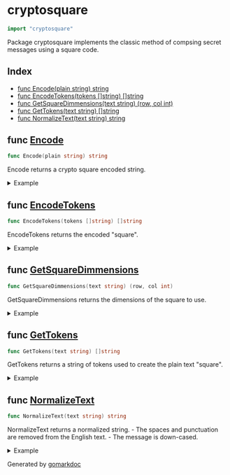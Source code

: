 <!-- Code generated by gomarkdoc. DO NOT EDIT -->

# cryptosquare

```go
import "cryptosquare"
```

Package cryptosquare implements the classic method of compsing secret messages using a square code.

## Index

- [func Encode(plain string) string](<#func-encode>)
- [func EncodeTokens(tokens []string) []string](<#func-encodetokens>)
- [func GetSquareDimmensions(text string) (row, col int)](<#func-getsquaredimmensions>)
- [func GetTokens(text string) []string](<#func-gettokens>)
- [func NormalizeText(text string) string](<#func-normalizetext>)


## func [Encode](<https://github.com/vpayno/exercism-workspace/blob/main/go/crypto-square/crypto_square.go#L14>)

```go
func Encode(plain string) string
```

Encode returns a crypto square encoded string.

<details><summary>Example</summary>
<p>

```go
{
	plain := "If man was meant to stay on the ground, god would have given us roots."
	cipher := Encode(plain)
	fmt.Printf(" plain: %q\ncipher: %#v\n", plain, cipher)

}
```

#### Output

```
plain: "If man was meant to stay on the ground, god would have given us roots."
cipher: "imtgdvs fearwer mayoogo anouuio ntnnlvt wttddes aohghn  sseoau "
```

</p>
</details>

## func [EncodeTokens](<https://github.com/vpayno/exercism-workspace/blob/main/go/crypto-square/crypto_square.go#L134>)

```go
func EncodeTokens(tokens []string) []string
```

EncodeTokens returns the encoded "square".

<details><summary>Example</summary>
<p>

```go
{
	data := [][]string{
		[]string{"ifmanwas", "meanttos", "tayonthe", "groundgo", "dwouldha", "vegivenu", "sroots  "},
		[]string{"12", "34"},
	}

	for _, plain := range data {
		cipher := EncodeTokens(plain)

		fmt.Printf(" plain: %#v\n", plain)
		fmt.Printf("cipher: %#v\n", cipher)
	}

}
```

#### Output

```
plain: []string{"ifmanwas", "meanttos", "tayonthe", "groundgo", "dwouldha", "vegivenu", "sroots  "}
cipher: []string{"imtgdvs", "fearwer", "mayoogo", "anouuio", "ntnnlvt", "wttddes", "aohghn ", "sseoau "}
 plain: []string{"12", "34"}
cipher: []string{"13", "24"}
```

</p>
</details>

## func [GetSquareDimmensions](<https://github.com/vpayno/exercism-workspace/blob/main/go/crypto-square/crypto_square.go#L71>)

```go
func GetSquareDimmensions(text string) (row, col int)
```

GetSquareDimmensions returns the dimensions of the square to use.

<details><summary>Example</summary>
<p>

```go
{
	data := []string{
		"ifmanwasmeanttostayonthegroundgodwouldhavegivenusroots",
		"1234",
	}

	for _, text := range data {
		row, col := GetSquareDimmensions(text)
		fmt.Printf("text: %q\n row: %d\n col: %d\n", text, row, col)
	}

}
```

#### Output

```
text: "ifmanwasmeanttostayonthegroundgodwouldhavegivenusroots"
 row: 7
 col: 8
text: "1234"
 row: 2
 col: 2
```

</p>
</details>

## func [GetTokens](<https://github.com/vpayno/exercism-workspace/blob/main/go/crypto-square/crypto_square.go#L96>)

```go
func GetTokens(text string) []string
```

GetTokens returns a string of tokens used to create the plain text "square".

<details><summary>Example</summary>
<p>

```go
{
	data := []string{
		"ifmanwasmeanttostayonthegroundgodwouldhavegivenusroots",
		"1234",
	}

	for _, text := range data {
		tokens := GetTokens(text)
		fmt.Printf("text: %q\n", text)
		fmt.Printf("%#v\n", tokens)
	}

}
```

#### Output

```
text: "ifmanwasmeanttostayonthegroundgodwouldhavegivenusroots"
[]string{"ifmanwas", "meanttos", "tayonthe", "groundgo", "dwouldha", "vegivenu", "sroots  "}
text: "1234"
[]string{"12", "34"}
```

</p>
</details>

## func [NormalizeText](<https://github.com/vpayno/exercism-workspace/blob/main/go/crypto-square/crypto_square.go#L49>)

```go
func NormalizeText(text string) string
```

NormalizeText returns a normalized string. \- The spaces and punctuation are removed from the English text. \- The message is down\-cased.

<details><summary>Example</summary>
<p>

```go
{
	data := []string{
		".9K3,7.asEi:js9;70-1+34-aSf_78As=98p2;'./,]p[8rT[7}aR67>uio<2G4",
		"1234",
	}

	for _, input := range data {
		output := NormalizeText(input)
		fmt.Printf(" input: %q\noutput: %q\n", input, output)
	}

}
```

#### Output

```
input: ".9K3,7.asEi:js9;70-1+34-aSf_78As=98p2;'./,]p[8rT[7}aR67>uio<2G4"
output: "9k37aseijs970134asf78as98p2p8rt7ar67uio2g4"
 input: "1234"
output: "1234"
```

</p>
</details>



Generated by [gomarkdoc](<https://github.com/princjef/gomarkdoc>)
